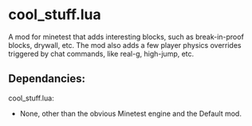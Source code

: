 # cool_stuff.lua

A mod for minetest that adds interesting blocks, such as break-in-proof blocks, drywall, etc.
The mod also adds a few player physics overrides triggered by chat commands, like real-g, high-jump, etc.

## Dependancies:
cool_stuff.lua:
 - None, other than the obvious Minetest engine and the Default mod.
